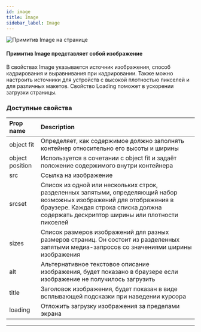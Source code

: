 ```yaml
---
id: image
title: Image
sidebar_label: Image
---
```


![Примитив Image на странице](https://test-upl.quarkly.io/607d3473b99fb9001fcbcc16/images/docs-new-workarea-components-primitives-image.png?v=2021-05-16T08:08:44.744Z)

#### Примитив Image представляет собой изображение

В свойствах Image указывается источник изображения, способ кадрирования и выравнивания при кадрировании. Также можно настроить источники для устройств с высокой плотностью пикселей и для различных макетов. Свойство Loading поможет в ускорении загрузки страницы.

### Доступные свойства

| Prop name       | Description                                                                                                                                                                                                     |
| :-------------- | :-------------------------------------------------------------------------------------------------------------------------------------------------------------------------------------------------------------- |
| object fit      | Определяет, как содержимое должно заполнять контейнер относительно его высоты и ширины                                                                                                                          |
| object position | Используется в сочетании с object fit и задаёт положение содержимого внутри контейнера                                                                                                                          |
| src             | Ссылка на изображение                                                                                                                                                                                           |
| srcset          | Список из одной или нескольких строк, разделенных запятыми, определяющий набор возможных изображений для отображения в браузере. Каждая строка списка должна содержать дескриптор ширины или плотности пикселей |
| sizes           | Список размеров изображений для разных размеров страниц. Он состоит из разделенных запятыми медиа-запросов со значениями ширины изображения                                                                     |
| alt             | Альтернативное текстовое описание изображения, будет показано в браузере если изображение не получилось загрузить                                                                                               |
| title           | Заголовок изображения, будет показан в виде всплывающей подсказки при наведении курсора                                                                                                                         |
| loading         | Отложить загрузку изображения за пределами экрана                                                                                                                                                               |

---
